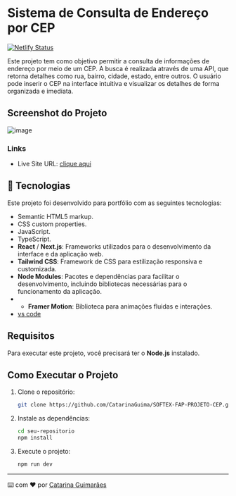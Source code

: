 # Sistema de Consulta de Endereço por CEP
[![Netlify Status](https://api.netlify.com/api/v1/badges/76e425d0-4693-4c96-a442-5b2555e4c648/deploy-status)](https://app.netlify.com/sites/infocep/deploys)

Este projeto tem como objetivo permitir a consulta de informações de endereço por meio de um CEP. A busca é realizada através de uma API, que retorna detalhes como rua, bairro, cidade, estado, entre outros. O usuário pode inserir o CEP na interface intuitiva e visualizar os detalhes de forma organizada e imediata.

## Screenshot do Projeto

![image](https://github.com/user-attachments/assets/b6a9ea93-799a-4289-b466-4c71808d15d4)

### Links

- Live Site URL: [clique aqui](https://info-cep.netlify.app/)

## 🚀 Tecnologias

Este projeto foi desenvolvido para portfólio com as seguintes tecnologias:

- Semantic HTML5 markup.
- CSS custom properties.
- JavaScript.
- TypeScript.
- **React** / **Next.js**: Frameworks utilizados para o desenvolvimento da interface e da aplicação web.
- **Tailwind CSS**: Framework de CSS para estilização responsiva e customizada.
- **Node Modules**: Pacotes e dependências para facilitar o desenvolvimento, incluindo bibliotecas necessárias para o funcionamento da aplicação.
- - **Framer Motion**: Biblioteca para animações fluidas e interações.
- [vs code](https://code.visualstudio.com/download)

## Requisitos

Para executar este projeto, você precisará ter o **Node.js** instalado.

## Como Executar o Projeto

1. Clone o repositório:
   ```bash
   git clone https://github.com/CatarinaGuima/SOFTEX-FAP-PROJETO-CEP.git
   ```
2. Instale as dependências:
   ```bash
   cd seu-repositorio
   npm install
   ```
3. Execute o projeto:
   ```bash
   npm run dev
   ```
---
⌨️ com ❤️ por [Catarina Guimarães](https://github.com/catarinaguima) 
